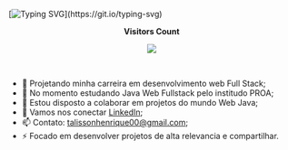 [![Typing SVG](https://readme-typing-svg.herokuapp.com/?color=000000&size=35&center=true&vCenter=true&width=1000&lines=Bora+codar+com+o+Talisson;)](https://git.io/typing-svg)

<div align="center">
<p align="centre"><b>Visitors Count</b></p>  
<p align="center"><img align="center" src="https://profile-counter.glitch.me/{TH13L26}/count.svg" /></p> 
</div>
<br>

- 🔭 Projetando minha carreira em desenvolvimento web Full Stack;
- 🌱 No momento estudando Java Web Fullstack pelo institudo PROA;
- 👯 Estou disposto a colaborar em projetos do mundo Web Java;
- 💬 Vamos nos conectar <a href="www.linkedin.com/in/talisson-santos" target="_blank">LinkedIn</a>;
- 📫 Contato: talissonhenrique00@gmail.com;
- ⚡ Focado em desenvolver projetos de alta relevancia e compartilhar.

